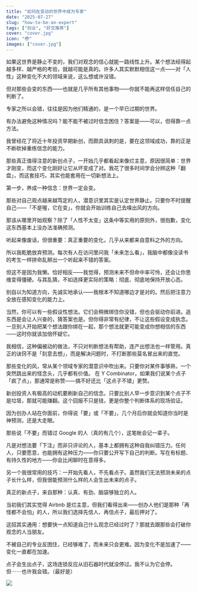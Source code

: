 ```yaml
---
title: "如何在变动的世界中成为专家"
date: "2025-07-27"
slug: "how-to-be-an-expert"
tags: ["创业", "好文推荐"]
cover: "cover.jpg"
icon: "😎"
images: ["cover.jpg"]
---
```

如果这世界是静止不变的，我们对观念的信心就能一路线性上升。某个想法经得起越多样、越严格的考验，就越可能是真的。许多人其实默默相信这一点——对「人性」这种变化不大的领域来说，这么想或许没错。



但对那些会变的东西——也就是几乎所有其他事物——你就不能再这样信任自己的判断了。



专家之所以会错，往往是因为他们精通的，是一个早已过期的世界。



有办法避免这种情况吗？能不能不被过时信念困住？答案是——可以，但得靠一点方法。



我曾经花了将近十年投资早期新创，而颇具讽刺的是，要在这领域成功，靠的正是不断砍掉重练信念的能力。



那些真正值得注意的新创点子，一开始几乎都看起来像烂主意，原因很简单：世界才刚变，而这个变化刚好让它从坏变成了对。我花了很多时间学会分辨这种「翻盘」，而这套技巧，其实也能套用在一切新想法上。



第一步，养成一种信念：世界一定会变。



那些对自己观点越来越笃定的人，潜意识里其实是认定世界静止。只要你不时提醒自己——「不是喔，它在变」，你就会开始训练自己去嗅出风的方向。



那该从哪里开始观察？除了「人性不太变」这条中等实用的原则外，很抱歉，变化这东西基本上没办法准确预测。



听起来像废话，但很重要：真正重要的变化，几乎从来都来自意料之外的方向。



所以我乾脆放弃预测。每次有人在访问里问我「未来怎么看」，我脑中都像没读书的考生一样拼命乱掰出一个听起来不错的答案。



但这不是因为我懒。恰好相反——我觉得，预测未来不但命中率可怜，还会让你思维变得僵硬。与其乱猜，不如选择更实际的策略：彻底、彻底地保持开放心态。



别自以为知道方向，先诚实地承认——我根本不知道哪边才是对的。然后把注意力全放在感知变化的能力上。



当然，你可以有一些假设性想法。它们会稍微绑住你没错，但也会驱动你前进。追东西是会让人兴奋的，猜答案也是。但你得非常有纪律，不让这些假设变成执念。
一旦别人开始把某个想法跟你绑在一起，那个想法就更可能变成你想相信的东西——这时你就该加倍怀疑它。



我相信，这种偏被动的做法，不只对判断想法有帮助，连产出想法也一样管用。真正的诀窍不是「刻意去想」，而是解决问题时，不打断那些莫名冒出来的直觉。



那些变化的风，常从某个领域专家的潜意识中吹出来。只要你对某件事够熟，一个突然跳出来的怪念头，几乎都有价值。
在 Y Combinator，如果我们说某个点子「疯了点」，那通常是称赞——搞不好还比「这点子不错」更赞。



新创投资人有极高的动机要刷新自己的信念。只要比别人早一步意识到某个点子不是垃圾，那就可能赚翻。这个回报不只是钱，更是你整个判断体系的现场验证。



因为创办人站在你面前，你得说「要」或「不要」，几个月后你就会知道你当时是神预测，还是大走眼。



那些说「不要」而错过 Google 的人（真的有几个），这笔帐会记一辈子。



凡是对想法要「下注」而非只评论的人，基本上都拥有这种自我纠错压力。任何人，只要愿意，也能拥有这种压力——你只要公开写下自己的判断。写在有标题、有持久性的地方——你会比闲聊时在意得多。



另一个我很常用的技巧：一开始先看人，不先看点子。虽然我们无法预测未来的点子长什么样，但我很能预测什么样的人会生出未来的点子。



真正的新点子，来自那种：认真、有劲、脑袋够独立的人。



当初我们其实觉得 Airbnb 是烂主意，但我们看得出来——创办人他们是那种「再怪都不会怕」的人，所以我们选择先信人、再信点子，最后押对了。



这招其实通用：想要快一点知道自己什么观念已经过时了？那就去跟那些会打破你观念的人当朋友。



不被自己的专业反困住，已经够难了，而未来只会更难。因为变化不是加速了——变化一直都在加速。



点子会生出点子，这场连锁反应从旧石器时代就没停过。我不认为它会停。
但⋯⋯也许我会错。（最好是）




![](https://prod-files-secure.s3.us-west-2.amazonaws.com/112d0858-5090-4d34-a606-b75eb8d65fd2/46476355-9cf3-4e99-9b7a-3531bc426380/1000202064.png?X-Amz-Algorithm=AWS4-HMAC-SHA256&X-Amz-Content-Sha256=UNSIGNED-PAYLOAD&X-Amz-Credential=ASIAZI2LB466UAFC6XZR%2F20251001%2Fus-west-2%2Fs3%2Faws4_request&X-Amz-Date=20251001T104703Z&X-Amz-Expires=3600&X-Amz-Security-Token=IQoJb3JpZ2luX2VjEHoaCXVzLXdlc3QtMiJHMEUCIG7hLMY66qvkLu82AeAcs23YUyyh21Cy9%2Bsubh1kXGf%2FAiEAw8mWfVXMR7eVlkoLV7UY6jw%2FztBMLiXV8emWyBihWq4q%2FwMIExAAGgw2Mzc0MjMxODM4MDUiDCNGoGSrvzw%2FCJ3ioCrcA8ix13rUIQeNZelSAzLNeAT8UZgdQdU0JVXxjoRYM8HDqmwg8T41TfhpM2NQBRIgWI52SgYEEbN1g6mNjmRnUn0wTqPmPOFWGylf5OtIHRqWYQNjAZ5%2BOBUnzFKxoYQuun%2B6OTNAqTOlgZSTpRHF1qIjzIZPlmmSVyF78fNNQCg%2F7mAUq7QH6yd%2FR%2FRrpY%2Bfv87qaR7D3kVTwPw%2Bu2ZBinVxRFf30DGG%2BnPSAXFMpyKi8d69URgTugLaKy6W9W61vHwx5PjnDaRAYoAJuYKo9RlKh%2B0hhfey9AP40%2B3yWsrCW1E3LWf9yr2AlfSzGaxWIjmLt2qmWfxsFi7VJqqdcNOF8uHgjZi8wdtKofnRR55SOrPH9e%2FWKLNxpVzxjNchF1n0EfZ5xqavC8LWlf%2BJuYetEwQTDwsfOuB1lWVDKq3vuAfveycZieiwYn4xnamtIC2RhrcjsvAlNkMs0PHOapGqediU7ROeWB2UVq4B%2Be2kGLw2z0mzJy8LFwgURPZQAnyt055Ctp1i%2F%2FXY3bkqZyw%2BUEnQF81xDBAlZed2sFhZcDZVaSgNtWt7SWurMQ6pTnFwwqazlZ8JNyMU2d4M5bLEA8D%2BAWvK7Rivyv%2B4MUAG9au%2FE%2BxcDAcRXvN2MMbt88YGOqUB2kGZoHVSklvFC7N2OX8i%2B%2FWgPf1SlwSqNEDKBIDi9e1u2x7pvbtYMt5Fguc8uRIGntMIKMxFAPetOQtndCCwY%2FxIx9B4UYPfrAoONYjQLbr7zhvImrHMS78AU22EOs%2Bn69DU%2BuxcsEDSPskVqNGITYuR3brmdB%2FQFtVMRKprcd7rBPswJIq%2FoCZSqzYezgjEZDNBa7nhAD%2B4hqPYGk1YjL7Nob7E&X-Amz-Signature=2df2e63462ab938266ab625dc97cefe2f393b3d62030c23d8e109a30bdb773d9&X-Amz-SignedHeaders=host&x-amz-checksum-mode=ENABLED&x-id=GetObject)

